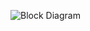 ![Block Diagram](https://user-images.githubusercontent.com/94268410/144398995-51c32bd6-8d14-4727-bb4a-efe36cf72ae0.png)

